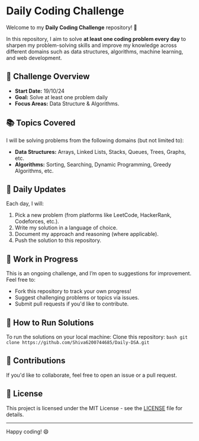 # Daily Coding Challenge

Welcome to my **Daily Coding Challenge** repository! 🚀

In this repository, I aim to solve **at least one coding problem every day** to sharpen my problem-solving skills and improve my knowledge across different domains such as data structures, algorithms, machine learning, and web development.

## 📅 Challenge Overview

- **Start Date:** 19/10/24
- **Goal:** Solve at least one problem daily
- **Focus Areas:**  Data Structure & Algorithms.


## 📚 Topics Covered

I will be solving problems from the following domains (but not limited to):

- **Data Structures:** Arrays, Linked Lists, Stacks, Queues, Trees, Graphs, etc.
- **Algorithms:** Sorting, Searching, Dynamic Programming, Greedy Algorithms, etc.


## 🔄 Daily Updates

Each day, I will:

1. Pick a new problem (from platforms like LeetCode, HackerRank, Codeforces, etc.).
2. Write my solution in a language of choice.
3. Document my approach and reasoning (where applicable).
4. Push the solution to this repository.

## 🚧 Work in Progress

This is an ongoing challenge, and I’m open to suggestions for improvement. Feel free to:

- Fork this repository to track your own progress!
- Suggest challenging problems or topics via issues.
- Submit pull requests if you'd like to contribute.

## 🌟 How to Run Solutions

To run the solutions on your local machine:
 Clone this repository:
    ```bash
    git clone https://github.com/Shiva6200744685/Daily-DSA.git
    ```


## 🤝 Contributions

If you'd like to collaborate, feel free to open an issue or a pull request.

## 📝 License

This project is licensed under the MIT License - see the [LICENSE](LICENSE) file for details.

---

Happy coding! 😄


